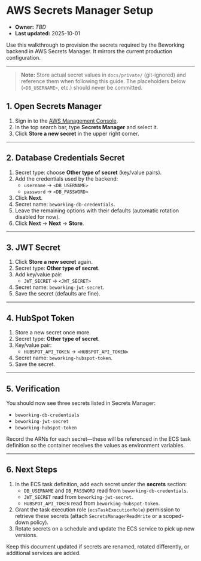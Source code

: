 # AWS Secrets Manager Setup
- **Owner:** _TBD_
- **Last updated:** 2025-10-01

Use this walkthrough to provision the secrets required by the Beworking backend in AWS Secrets Manager. It mirrors the current production configuration.

---

> **Note:** Store actual secret values in `docs/private/` (git-ignored) and reference them when following this guide. The placeholders below (`<DB_USERNAME>`, etc.) should never be committed.

## 1. Open Secrets Manager
1. Sign in to the [AWS Management Console](https://console.aws.amazon.com/console/home).
2. In the top search bar, type **Secrets Manager** and select it.
3. Click **Store a new secret** in the upper right corner.

---

## 2. Database Credentials Secret
1. Secret type: choose **Other type of secret** (key/value pairs).
2. Add the credentials used by the backend:
   - `username` → `<DB_USERNAME>`
   - `password` → `<DB_PASSWORD>`
3. Click **Next**.
4. Secret name: `beworking-db-credentials`.
5. Leave the remaining options with their defaults (automatic rotation disabled for now).
6. Click **Next** → **Next** → **Store**.

---

## 3. JWT Secret
1. Click **Store a new secret** again.
2. Secret type: **Other type of secret**.
3. Add key/value pair:
   - `JWT_SECRET` → `<JWT_SECRET>`
4. Secret name: `beworking-jwt-secret`.
5. Save the secret (defaults are fine).

---

## 4. HubSpot Token
1. Store a new secret once more.
2. Secret type: **Other type of secret**.
3. Key/value pair:
   - `HUBSPOT_API_TOKEN` → `<HUBSPOT_API_TOKEN>`
4. Secret name: `beworking-hubspot-token`.
5. Save the secret.

---

## 5. Verification
You should now see three secrets listed in Secrets Manager:
- `beworking-db-credentials`
- `beworking-jwt-secret`
- `beworking-hubspot-token`

Record the ARNs for each secret—these will be referenced in the ECS task definition so the container receives the values as environment variables.

---

## 6. Next Steps
1. In the ECS task definition, add each secret under the **secrets** section:
   - `DB_USERNAME` and `DB_PASSWORD` read from `beworking-db-credentials`.
   - `JWT_SECRET` read from `beworking-jwt-secret`.
   - `HUBSPOT_API_TOKEN` read from `beworking-hubspot-token`.
2. Grant the task execution role (`ecsTaskExecutionRole`) permission to retrieve these secrets (attach `SecretsManagerReadWrite` or a scoped-down policy).
3. Rotate secrets on a schedule and update the ECS service to pick up new versions.

Keep this document updated if secrets are renamed, rotated differently, or additional services are added.
